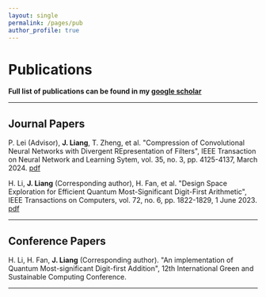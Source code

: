```yaml
---
layout: single
permalink: /pages/pub
author_profile: true
---
```


# Publications

**Full list of publications can be found in my [google scholar](https://scholar.google.cz/citations?user=2pbOVBcAAAAJ&hl=zh-CN&oi=ao)**

___

## Journal Papers

P. Lei (Advisor), **J. Liang**, T. Zheng, et al. "Compression of Convolutional Neural Networks with Divergent REpresentation of Filters", IEEE Transaction on Neural Network and Learning Sytem, vol. 35, no. 3, pp. 4125-4137, March 2024. [pdf](https://ieeexplore.ieee.org/stamp/stamp.jsp?tp=&arnumber=9881223)

H. Li, **J. Liang** (Corresponding author), H. Fan, et al. "Design Space Exploration for Efficient Quantum Most-Significant Digit-First Arithmetic", IEEE Transactions on Computers, vol. 72, no. 6, pp. 1822-1829, 1 June 2023. [pdf](https://ieeexplore.ieee.org/stamp/stamp.jsp?tp=&arnumber=9924609)

___

## Conference Papers
H. Li, H. Fan, **J. Liang** (Corresponding author). "An implementation of Quantum Most-significant Digit-first Addition", 12th International Green and Sustainable Computing Conference.

___
